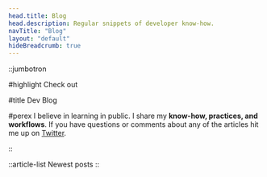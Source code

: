 ```yaml
---
head.title: Blog
head.description: Regular snippets of developer know-how.
navTitle: "Blog"
layout: "default"
hideBreadcrumb: true
---
```


::jumbotron

#highlight
Check out

#title
Dev Blog

#perex
I believe in learning in public. I share my **know-how, practices, and workflows**. If you have questions or comments about any of the articles hit me up on [Twitter](https://twitter.com/maceksimondev).

::

::article-list
Newest posts
::
